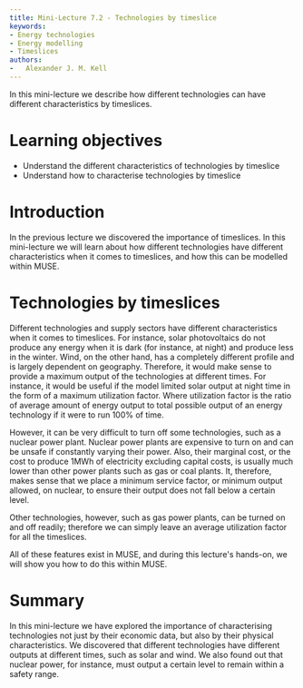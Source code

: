 ```yaml
---
title: Mini-Lecture 7.2 - Technologies by timeslice
keywords:
- Energy technologies
- Energy modelling
- Timeslices
authors:
-   Alexander J. M. Kell
---
```


In this mini-lecture we describe how different technologies can have different characteristics by timeslices.

# Learning objectives

- Understand the different characteristics of technologies by timeslice
- Understand how to characterise technologies by timeslice

# Introduction

In the previous lecture we discovered the importance of timeslices. In this mini-lecture we will learn about how different technologies have different characteristics when it comes to timeslices, and how this can be modelled within MUSE. 


# Technologies by timeslices

Different technologies and supply sectors have different characteristics when it comes to timeslices. For instance, solar photovoltaics do not produce any energy when it is dark (for instance, at night) and produce less in the winter. Wind, on the other hand, has a completely different profile and is largely dependent on geography. Therefore, it would make sense to provide a maximum output of the technologies at different times. For instance, it would be useful if the model limited solar output at night time in the form of a maximum utilization factor. Where utilization factor is the ratio of average amount of energy output to total possible output of an energy technology if it were to run 100% of time.

However, it can be very difficult to turn off some technologies, such as a nuclear power plant. Nuclear power plants are expensive to turn on and can be unsafe if constantly varying their power. Also, their marginal cost, or the cost to produce 1MWh of electricity excluding capital costs, is usually much lower than other power plants such as gas or coal plants. It, therefore, makes sense that we place a minimum service factor, or minimum output allowed, on nuclear, to ensure their output does not fall below a certain level.

Other technologies, however, such as gas power plants, can be turned on and off readily; therefore we can simply leave an average utilization factor for all the timeslices. 

All of these features exist in MUSE, and during this lecture's hands-on, we will show you how to do this within MUSE.

# Summary

In this mini-lecture we have explored the importance of characterising technologies not just by their economic data, but also by their physical characteristics. We discovered that different technologies have different outputs at different times, such as solar and wind. We also found out that nuclear power, for instance, must output a certain level to remain within a safety range.


